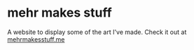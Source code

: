 # mehr makes stuff
A website to display some of the art I've made. Check it out at [mehrmakesstuff.me](https://mehrmakesstuff.me)
